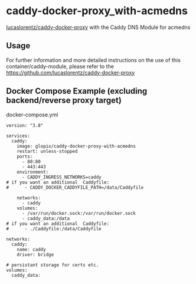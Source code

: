 # caddy-docker-proxy_with-acmedns
[lucaslorentz/caddy-docker-proxy](https://github.com/lucaslorentz/caddy-docker-proxy) with the Caddy DNS Module for acmedns

## Usage
For further information and more detailed instructions on the use of this container/caddy-module, please refer to the https://github.com/lucaslorentz/caddy-docker-proxy

## Docker Compose Example (excluding backend/reverse proxy target)
docker-compose.yml
```
version: "3.8"

services:
  caddy:
    image: glopix/caddy-docker-proxy-with-acmedns
    restart: unless-stopped
    ports:
      - 80:80
      - 443:443
    environment:
      - CADDY_INGRESS_NETWORKS=caddy
# if you want an additional  Caddyfile:
#      - CADDY_DOCKER_CADDYFILE_PATH=/data/Caddyfile

    networks:
      - caddy
    volumes:
      - /var/run/docker.sock:/var/run/docker.sock
      - caddy_data:/data
# if you want an additional  Caddyfile:      
#      - ./Caddyfile:/data/Caddyfile

networks:
  caddy:
    name: caddy
    driver: bridge

# persistant storage for certs etc.
volumes:
  caddy_data:
```
